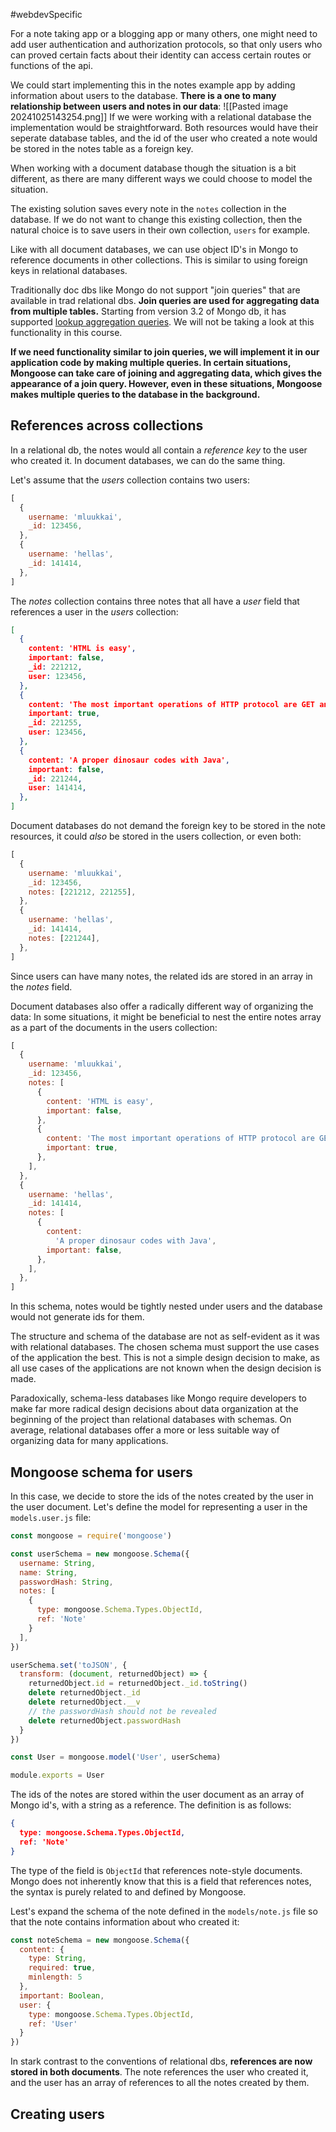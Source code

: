 #webdevSpecific 

For a note taking app or a blogging app or many others, one might need to add user authentication and authorization protocols, so that only users who can proved certain facts about their identity can access certain routes or functions of the api.

We could start implementing this in the notes example app by adding information about users to the database. **There is a one to many relationship between users and notes in our data**:
![[Pasted image 20241025143254.png]]
If we were working with a relational database the implementation would be straightforward. Both resources would have their seperate database tables, and the id of the user who created a note would be stored in the notes table as a foreign key.

When working with a document database though the situation is a bit different, as there are many different ways we could choose to model the situation.

The existing solution saves every note in the `notes` collection in the database. If we do not want to change this existing collection, then the natural choice is to save users in their own collection, `users` for example.

Like with all document databases, we can use object ID's in Mongo to reference documents in  other collections. This is similar to using foreign keys in relational databases.

Traditionally doc dbs like Mongo do not support "join queries" that are available in trad relational dbs. **Join queries are used for aggregating data from multiple tables.** Starting from version 3.2 of Mongo db, it has supported [lookup aggregation queries](https://docs.mongodb.com/manual/reference/operator/aggregation/lookup/). We will not be taking a look at this functionality in this course.

**If we need functionality similar to join queries, we will implement it in our application code by making multiple queries. In certain situations, Mongoose can take care of joining and aggregating data, which gives the appearance of a join query. However, even in these situations, Mongoose makes multiple queries to the database in the background.**

## References across collections
In a relational db, the notes would all contain a _reference key_ to the user who created it. In document databases, we can do the same thing.

Let's assume that the _users_ collection contains two users:
```js
[
  {
    username: 'mluukkai',
    _id: 123456,
  },
  {
    username: 'hellas',
    _id: 141414,
  },
]
```

The _notes_ collection contains three notes that all have a _user_ field that references a user in the _users_ collection:
```json
[
  {
    content: 'HTML is easy',
    important: false,
    _id: 221212,
    user: 123456,
  },
  {
    content: 'The most important operations of HTTP protocol are GET and POST',
    important: true,
    _id: 221255,
    user: 123456,
  },
  {
    content: 'A proper dinosaur codes with Java',
    important: false,
    _id: 221244,
    user: 141414,
  },
]
```
Document databases do not demand the foreign key to be stored in the note resources, it could _also_ be stored in the users collection, or even both:
```js
[
  {
    username: 'mluukkai',
    _id: 123456,
    notes: [221212, 221255],
  },
  {
    username: 'hellas',
    _id: 141414,
    notes: [221244],
  },
]
```

Since users can have many notes, the related ids are stored in an array in the _notes_ field.

Document databases also offer a radically different way of organizing the data: In some situations, it might be beneficial to nest the entire notes array as a part of the documents in the users collection:
```js
[
  {
    username: 'mluukkai',
    _id: 123456,
    notes: [
      {
        content: 'HTML is easy',
        important: false,
      },
      {
        content: 'The most important operations of HTTP protocol are GET and POST',
        important: true,
      },
    ],
  },
  {
    username: 'hellas',
    _id: 141414,
    notes: [
      {
        content:
          'A proper dinosaur codes with Java',
        important: false,
      },
    ],
  },
]
```

In this schema, notes would be tightly nested under users and the database would not generate ids for them.

The structure and schema of the database are not as self-evident as it was with relational databases. The chosen schema must support the use cases of the application the best. This is not a simple design decision to make, as all use cases of the applications are not known when the design decision is made.

Paradoxically, schema-less databases like Mongo require developers to make far more radical design decisions about data organization at the beginning of the project than relational databases with schemas. On average, relational databases offer a more or less suitable way of organizing data for many applications.

## Mongoose schema for users
In this case, we decide to store the ids of the notes created by the user in the user document. Let's define the model for representing a user in the `models.user.js` file:
```js
const mongoose = require('mongoose')

const userSchema = new mongoose.Schema({
  username: String,
  name: String,
  passwordHash: String,
  notes: [
    {
      type: mongoose.Schema.Types.ObjectId,
      ref: 'Note'
    }
  ],
})

userSchema.set('toJSON', {
  transform: (document, returnedObject) => {
    returnedObject.id = returnedObject._id.toString()
    delete returnedObject._id
    delete returnedObject.__v
    // the passwordHash should not be revealed
    delete returnedObject.passwordHash
  }
})

const User = mongoose.model('User', userSchema)

module.exports = User
```
The ids of the notes are stored within the user document as an array of Mongo id's, with a string as a reference.  The definition is as follows:
```json
{
  type: mongoose.Schema.Types.ObjectId,
  ref: 'Note'
}
```
The type of the field is `ObjectId` that references note-style documents. Mongo does not inherently know that this is a field that references notes, the syntax is purely related to and defined by Mongoose.

Lest's expand the schema of the note defined in the `models/note.js` file so that the note contains information about who created it:
```js
const noteSchema = new mongoose.Schema({
  content: {
    type: String,
    required: true,
    minlength: 5
  },
  important: Boolean,
  user: {
    type: mongoose.Schema.Types.ObjectId,
    ref: 'User'
  }
})
```
In stark contrast to the conventions of relational dbs, **references are now stored in both documents**. The note references the user who created it, and the user has an array of references to all the notes created by them.

## Creating users